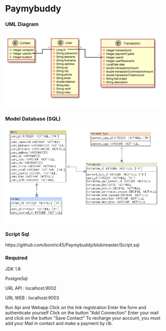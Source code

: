 # Paymybuddy

<h3>UML Diagram</h3>

![UML](UML.png)

<h3>Model Database (SQL)</h3>

![Modele_Physique](ModeleBDD.png)

<h3>Script Sql</h3>
https://github.com/boniric45/Paymybuddy/blob/master/Script.sql


<h3>Required</h3>

JDK 1.8

PostgreSql


URL API : localhost:9002

URL WEB : localhost:9003


Run Api and Webapp
Click on the link registration
Enter the form and authenticate yourself 
Click on the button "Add Connection" 
Enter your mail and click on the button "Save Contact"
To recharge your account, you must add your Mail in contact and make a payment by rib.


